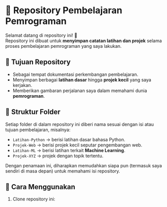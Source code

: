 # 📂 Repository Pembelajaran Pemrograman

Selamat datang di repository ini! 🎉  
Repository ini dibuat untuk **menyimpan catatan latihan dan projek** selama proses pembelajaran pemrograman yang saya lakukan.  

## 📝 Tujuan Repository
- Sebagai tempat dokumentasi perkembangan pembelajaran.
- Menyimpan berbagai **latihan dasar** hingga **projek kecil** yang saya kerjakan.
- Memberikan gambaran perjalanan saya dalam memahami dunia **pemrograman**.

## 📑 Struktur Folder
Setiap folder di dalam repository ini diberi nama sesuai dengan isi atau tujuan pembelajaran, misalnya:
- `Latihan-Python` → berisi latihan dasar bahasa Python.
- `Projek-Web` → berisi projek kecil seputar pengembangan web.
- `Latihan-ML` → berisi latihan terkait **Machine Learning**.
- `Projek-XYZ` → projek dengan topik tertentu.  

Dengan penamaan ini, diharapkan memudahkan siapa pun (termasuk saya sendiri di masa depan) untuk memahami isi repository.

## 🚀 Cara Menggunakan
1. Clone repository ini:
